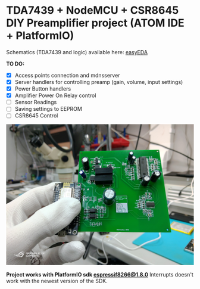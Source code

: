 # TDA7439 + NodeMCU + CSR8645 DIY Preamplifier project (ATOM IDE + PlatformIO)

Schematics (TDA7439 and logic) available here: [easyEDA](https://easyeda.com/fxndstrs/tda7439)


  **TO DO:**
- [x] Access points connection and mdnsserver
- [x] Server handlers for controlling preamp (gain, volume, input settings)
- [x] Power Button handlers
- [x] Amplifier Power On Relay control
- [ ] Sensor Readings
- [ ] Saving settings to EEPROM
- [ ] CSR8645 Control

![PCB](/PCB.JPG)


**Project works with PlatformIO sdk espressif8266@1.8.0** Interrupts doesn't work with the newest version of the SDK.

